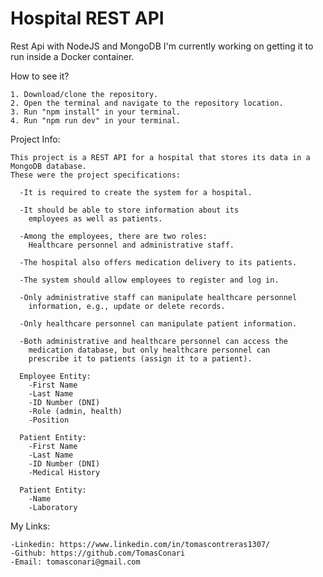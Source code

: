 # Hospital REST API
Rest Api with NodeJS and MongoDB
I'm currently working on getting it to run inside a Docker container.

How to see it?

    1. Download/clone the repository.
    2. Open the terminal and navigate to the repository location.
    3. Run "npm install" in your terminal.
    4. Run "npm run dev" in your terminal.

Project Info:

    This project is a REST API for a hospital that stores its data in a MongoDB database.
    These were the project specifications:
    
      -It is required to create the system for a hospital.
      
      -It should be able to store information about its 
        employees as well as patients.
        
      -Among the employees, there are two roles: 
        Healthcare personnel and administrative staff.
        
      -The hospital also offers medication delivery to its patients.
      
      -The system should allow employees to register and log in.
      
      -Only administrative staff can manipulate healthcare personnel 
        information, e.g., update or delete records.
        
      -Only healthcare personnel can manipulate patient information.
      
      -Both administrative and healthcare personnel can access the 
        medication database, but only healthcare personnel can 
        prescribe it to patients (assign it to a patient).

      Employee Entity:
        -First Name
        -Last Name
        -ID Number (DNI)
        -Role (admin, health)
        -Position

      Patient Entity:
        -First Name
        -Last Name
        -ID Number (DNI)
        -Medical History

      Patient Entity:
        -Name
        -Laboratory
  
My Links:

    -Linkedin: https://www.linkedin.com/in/tomascontreras1307/
    -Github: https://github.com/TomasConari
    -Email: tomasconari@gmail.com
    
